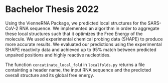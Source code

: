 
# Bachelor Thesis 2022

Using the VienneRNA Package, we predicted local structures for the SARS-CoV-2 RNA sequence. We implemented an algorithm in order to aggregate these local structures such that it optimizes the Free Energy of the molecule. We used experimental chemical probing data (SHAPE) to produce more accurate results. We evaluated our predictions using the experimental SHAPE reactivity data and achieved up to 95% match between predicted unpaired positions and highly reactive nucleotides.


The function ```concatinate_local_fold``` in ```localfolds.py``` returns a file containting a header name, the input RNA sequence and the predicted overall structure and its global free energy.
